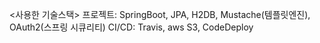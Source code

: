 <사용한 기술스택>
                  프로젝트: SpringBoot, JPA, H2DB, Mustache(템플릿엔진), OAuth2(스프링 시큐리티)
                  CI/CD: Travis, aws S3, CodeDeploy
